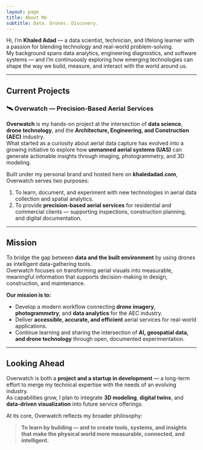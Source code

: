 ```yaml
---
layout: page
title: About Me
subtitle: Data. Drones. Discovery.
---
```


<!-- ## About Me -->

Hi, I’m **Khaled Adad** — a data scientist, technician, and lifelong learner with a passion for blending technology and real-world problem-solving.  
My background spans data analytics, engineering diagnostics, and software systems — and I’m continuously exploring how emerging technologies can shape the way we build, measure, and interact with the world around us.

---

## Current Projects

### 🛰️ Overwatch — Precision-Based Aerial Services

**Overwatch** is my hands-on project at the intersection of **data science**, **drone technology**, and the **Architecture, Engineering, and Construction (AEC)** industry.  
What started as a curiosity about aerial data capture has evolved into a growing initiative to explore how **unmanned aerial systems (UAS)** can generate actionable insights through imaging, photogrammetry, and 3D modeling.

Built under my personal brand and hosted here on **khaledadad.com**, Overwatch serves two purposes:

1. To learn, document, and experiment with new technologies in aerial data collection and spatial analytics.  
2. To provide **precision-based aerial services** for residential and commercial clients — supporting inspections, construction planning, and digital documentation.

---

## Mission

To bridge the gap between **data and the built environment** by using drones as intelligent data-gathering tools.  
Overwatch focuses on transforming aerial visuals into measurable, meaningful information that supports decision-making in design, construction, and maintenance.

**Our mission is to:**

- Develop a modern workflow connecting **drone imagery**, **photogrammetry**, and **data analytics** for the AEC industry.  
- Deliver **accessible, accurate, and efficient** aerial services for real-world applications.  
- Continue learning and sharing the intersection of **AI, geospatial data, and drone technology** through open, documented experimentation.

---

## Looking Ahead

Overwatch is both a **project and a startup in development** — a long-term effort to merge my technical expertise with the needs of an evolving industry.  
As capabilities grow, I plan to integrate **3D modeling**, **digital twins**, and **data-driven visualization** into future service offerings.

At its core, Overwatch reflects my broader philosophy:  
> **To learn by building — and to create tools, systems, and insights that make the physical world more measurable, connected, and intelligent.**
